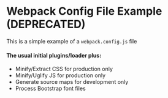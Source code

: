 # Webpack Config File Example (DEPRECATED)
This is a simple example of a `webpack.config.js` file

#### The usual initial plugins/loader plus:
- Minify/Extract CSS for production only
- Minify/Uglify JS for production only
- Generate source maps for development only
- Process Bootstrap font files

